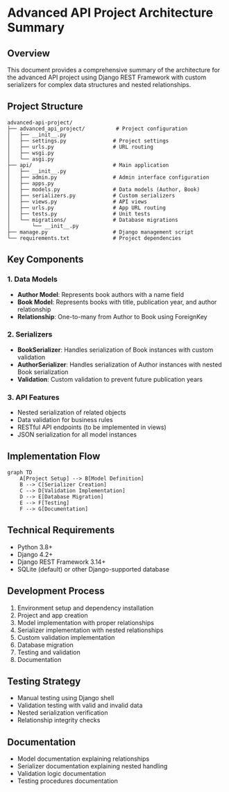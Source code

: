 # Advanced API Project Architecture Summary

## Overview
This document provides a comprehensive summary of the architecture for the advanced API project using Django REST Framework with custom serializers for complex data structures and nested relationships.

## Project Structure
```
advanced-api-project/
├── advanced_api_project/          # Project configuration
│   ├── __init__.py
│   ├── settings.py               # Project settings
│   ├── urls.py                   # URL routing
│   ├── wsgi.py
│   └── asgi.py
├── api/                          # Main application
│   ├── __init__.py
│   ├── admin.py                  # Admin interface configuration
│   ├── apps.py
│   ├── models.py                 # Data models (Author, Book)
│   ├── serializers.py            # Custom serializers
│   ├── views.py                  # API views
│   ├── urls.py                   # App URL routing
│   ├── tests.py                  # Unit tests
│   └── migrations/               # Database migrations
│       └── __init__.py
├── manage.py                     # Django management script
└── requirements.txt              # Project dependencies
```

## Key Components

### 1. Data Models
- **Author Model**: Represents book authors with a name field
- **Book Model**: Represents books with title, publication year, and author relationship
- **Relationship**: One-to-many from Author to Book using ForeignKey

### 2. Serializers
- **BookSerializer**: Handles serialization of Book instances with custom validation
- **AuthorSerializer**: Handles serialization of Author instances with nested Book serialization
- **Validation**: Custom validation to prevent future publication years

### 3. API Features
- Nested serialization of related objects
- Data validation for business rules
- RESTful API endpoints (to be implemented in views)
- JSON serialization for all model instances

## Implementation Flow

```mermaid
graph TD
    A[Project Setup] --> B[Model Definition]
    B --> C[Serializer Creation]
    C --> D[Validation Implementation]
    D --> E[Database Migration]
    E --> F[Testing]
    F --> G[Documentation]
```

## Technical Requirements
- Python 3.8+
- Django 4.2+
- Django REST Framework 3.14+
- SQLite (default) or other Django-supported database

## Development Process
1. Environment setup and dependency installation
2. Project and app creation
3. Model implementation with proper relationships
4. Serializer implementation with nested relationships
5. Custom validation implementation
6. Database migration
7. Testing and validation
8. Documentation

## Testing Strategy
- Manual testing using Django shell
- Validation testing with valid and invalid data
- Nested serialization verification
- Relationship integrity checks

## Documentation
- Model documentation explaining relationships
- Serializer documentation explaining nested handling
- Validation logic documentation
- Testing procedures documentation